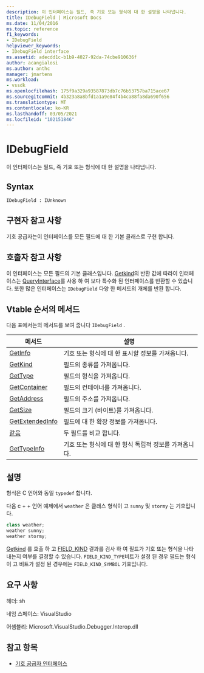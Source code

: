 ```yaml
---
description: 이 인터페이스는 필드, 즉 기호 또는 형식에 대 한 설명을 나타냅니다.
title: IDebugField | Microsoft Docs
ms.date: 11/04/2016
ms.topic: reference
f1_keywords:
- IDebugField
helpviewer_keywords:
- IDebugField interface
ms.assetid: adecdd1c-b1b9-4027-92da-74cbe910636f
author: acangialosi
ms.author: anthc
manager: jmartens
ms.workload:
- vssdk
ms.openlocfilehash: 175f9a329a93587873db7c76b53757ba715ace67
ms.sourcegitcommit: 4b323a8a8bfd1a1a9e84f4b4ca88fa8da690f656
ms.translationtype: MT
ms.contentlocale: ko-KR
ms.lasthandoff: 03/05/2021
ms.locfileid: "102151846"
---
```

# <a name="idebugfield"></a>IDebugField
이 인터페이스는 필드, 즉 기호 또는 형식에 대 한 설명을 나타냅니다.

## <a name="syntax"></a>Syntax

```
IDebugField : IUnknown
```

## <a name="notes-for-implementers"></a>구현자 참고 사항
 기호 공급자는이 인터페이스를 모든 필드에 대 한 기본 클래스로 구현 합니다.

## <a name="notes-for-callers"></a>호출자 참고 사항
 이 인터페이스는 모든 필드의 기본 클래스입니다. [Getkind](../../../extensibility/debugger/reference/idebugfield-getkind.md)의 반환 값에 따라이 인터페이스는 [QueryInterface](/cpp/atl/queryinterface)를 사용 하 여 보다 특수화 된 인터페이스를 반환할 수 있습니다. 또한 많은 인터페이스는 `IDebugField` 다양 한 메서드의 개체를 반환 합니다.

## <a name="methods-in-vtable-order"></a>Vtable 순서의 메서드
 다음 표에서는의 메서드를 보여 줍니다 `IDebugField` .

|메서드|설명|
|------------|-----------------|
|[GetInfo](../../../extensibility/debugger/reference/idebugfield-getinfo.md)|기호 또는 형식에 대 한 표시할 정보를 가져옵니다.|
|[GetKind](../../../extensibility/debugger/reference/idebugfield-getkind.md)|필드의 종류를 가져옵니다.|
|[GetType](../../../extensibility/debugger/reference/idebugfield-gettype.md)|필드의 형식을 가져옵니다.|
|[GetContainer](../../../extensibility/debugger/reference/idebugfield-getcontainer.md)|필드의 컨테이너를 가져옵니다.|
|[GetAddress](../../../extensibility/debugger/reference/idebugfield-getaddress.md)|필드의 주소를 가져옵니다.|
|[GetSize](../../../extensibility/debugger/reference/idebugfield-getsize.md)|필드의 크기 (바이트)를 가져옵니다.|
|[GetExtendedInfo](../../../extensibility/debugger/reference/idebugfield-getextendedinfo.md)|필드에 대 한 확장 정보를 가져옵니다.|
|[같음](../../../extensibility/debugger/reference/idebugfield-equal.md)|두 필드를 비교 합니다.|
|[GetTypeInfo](../../../extensibility/debugger/reference/idebugfield-gettypeinfo.md)|기호 또는 형식에 대 한 형식 독립적 정보를 가져옵니다.|

## <a name="remarks"></a>설명
 형식은 C 언어와 동일 `typedef` 합니다.

 다음 c + + 언어 예제에서 `weather` 은 클래스 형식이 고 `sunny` 및 `stormy` 는 기호입니다.

```cpp
class weather;
weather sunny;
weather stormy;
```

 [Getkind](../../../extensibility/debugger/reference/idebugfield-getkind.md) 를 호출 하 고 [FIELD_KIND](../../../extensibility/debugger/reference/field-kind.md) 결과를 검사 하 여 필드가 기호 또는 형식을 나타내는지 여부를 결정할 수 있습니다. `FIELD_KIND_TYPE`비트가 설정 된 경우 필드는 형식이 고 비트가 설정 된 경우에는 `FIELD_KIND_SYMBOL` 기호입니다.

## <a name="requirements"></a>요구 사항
 헤더: sh

 네임 스페이스: VisualStudio

 어셈블리: Microsoft.VisualStudio.Debugger.Interop.dll

## <a name="see-also"></a>참고 항목
- [기호 공급자 인터페이스](../../../extensibility/debugger/reference/symbol-provider-interfaces.md)
